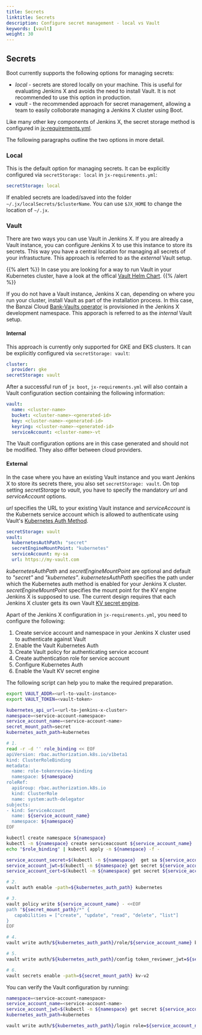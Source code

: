 ```yaml
---
title: Secrets
linktitle: Secrets
description: Configure secret management - local vs Vault
keywords: [vault]
weight: 30
---
```


## Secrets

Boot currently supports the following options for managing secrets:

- _local_ - secrets are stored locally on your machine.
  This is useful for evaluating Jenkins X and avoids the need to install Vault.
  It is not recommended to use this option in production.
- _vault_ - the recommended approach for secret management, allowing a team to easily colloborate managing a Jenkins X cluster using Boot.
  
Like many other key components of Jenkins X, the secret storage method is configured in [jx-requirements.yml](https://github.com/jenkins-x/jenkins-x-boot-config/blob/master/jx-requirements.yml).

The following paragraphs outline the two options in more detail.

### Local

This is the default option for managing secrets.
It can be explicitly configured via `secretStorage: local` in `jx-requirements.yml`:

```yaml
secretStorage: local
```

If enabled secrets are loaded/saved into the folder `~/.jx/localSecrets/$clusterName`.
You can use `$JX_HOME` to change the location of `~/.jx`.

### Vault

There are two ways you can use Vault in Jenkins X.
If you are already a Vault instance, you can configure Jenkins X to use this instance to store its secrets.
This way you have a central location for managing all secrets of your infrastucture.
This approach is referred to as the _external_ Vault setup.

{{% alert %}}
In case you are looking for a way to run Vault in your Kubernetes cluster, have a look at the offical [Vault Helm Chart](https://github.com/hashicorp/vault-helm).
{{% /alert %}}

If you do not have a Vault instance, Jenkins X can, depending on where you run your cluster, install Vault as part of the installation process.
In this case, the Banzai Cloud [Bank-Vaults operator](https://github.com/banzaicloud/bank-vaults) is provisioned in the Jenkins X development namespace.
This apporach is referred to as the _internal_ Vault setup.

#### Internal

This approach is currently only supported for GKE and EKS clusters.
It can be explicitly configured via `secretStorage: vault`:

```yaml
cluster:
  provider: gke
secretStorage: vault
```

After a successful run of `jx boot`, `jx-requirements.yml` will also contain a Vault configuration section containing the following information:

```yaml
vault:
  name: <cluster-name>
  bucket: <cluster-name>-<generated-id>
  key: <cluster-name>-<generated-id>
  keyring: <cluster-name>-<generated-id>
  serviceAccount: <cluster-name>-vt
```

The Vault configuration options are in this case generated and should not be modified.
They also differ between cloud providers.

#### External

In the case where you have an existing Vault instance and you want Jenkins X to store its secrets there, you also set `secretStorage: vault`.
On top setting _secretStorage_ to _vault_, you have to specify the mandatory _url_ and _serviceAccount_ options.

_url_ specifies the URL to your existing Vault instance and _serviceAccount_ is the Kubernets service account which is allowed to authenticate using Vault's [Kubernetes Auth Method](https://www.vaultproject.io/docs/auth/kubernetes).

```yaml
secretStorage: vault
vault:
  kubernetesAuthPath: "secret"
  secretEngineMountPoint: "kubernetes"
  serviceAccount: my-sa
  url: https://my-vault.com
```

_kubernetesAuthPath_ and _secretEngineMountPoint_ are optional and default to _"secret"_ and _"kubernetes"_.
_kubernetesAuthPath_ specifies the path under which the Kubernetes auth method is enabled for your Jenkins X cluster.
_secretEngineMountPoint_ specifies the mount point for the KV engine Jenkins X is supposed to use.
The current design requires that each Jenkins X cluster gets its own Vault [KV secret engine](https://www.vaultproject.io/docs/secrets/kv).

Apart of the Jenkins X configuration in `jx-requirements.yml`, you need to configure the following:

1. Create service account and namespace in your Jenkins X cluster used to authenticate against Vault
1. Enable the Vault Kubernetes Auth
1. Create Vault policy for authenticating service account
1. Create authentication role for service account
1. Configure Kubernetes Auth
1. Enable the Vault KV secret engine

The following script can help you to make the required preparation.

```sh
export VAULT_ADDR=<url-to-vault-instance>
export VAULT_TOKEN=<vault-token>

kubernetes_api_url=<url-to-jenkins-x-cluster>
namespace=<service-account-namespace>
service_account_name=<service-account-name>
secret_mount_path=secret
kubernetes_auth_path=kubernetes

# 1.
read -r -d '' role_binding << EOF
apiVersion: rbac.authorization.k8s.io/v1beta1
kind: ClusterRoleBinding
metadata:
  name: role-tokenreview-binding
  namespace: ${namespace}
roleRef:
  apiGroup: rbac.authorization.k8s.io
  kind: ClusterRole
  name: system:auth-delegator
subjects:
- kind: ServiceAccount
  name: ${service_account_name}
  namespace: ${namespace}
EOF

kubectl create namespace ${namespace}
kubectl -n ${namespace} create serviceaccount ${service_account_name}
echo "$role_binding" | kubectl apply -n ${namespace} -f -

service_account_secret=$(kubectl -n ${namespace}  get sa ${service_account_name} -o jsonpath="{.secrets[*]['name']}")
service_account_jwt=$(kubectl -n ${namespace} get secret ${service_account_secret} -o jsonpath="{.data.token}" | base64 --decode; echo)
service_account_cert=$(kubectl -n ${namespace} get secret ${service_account_secret} -o jsonpath="{.data['ca\.crt']}" | base64 --decode; echo)

# 2.
vault auth enable -path=${kubernetes_auth_path} kubernetes

# 3.
vault policy write ${service_account_name} - <<EOF
path "${secret_mount_path}/*" {
   capabilities = ["create", "update", "read", "delete", "list"]
}
EOF

# 4.
vault write auth/${kubernetes_auth_path}/role/${service_account_name} bound_service_account_names=${service_account_name}  bound_service_account_namespaces=${namespace} policies=${service_account_name} ttl=24h

# 5.
vault write auth/${kubernetes_auth_path}/config token_reviewer_jwt=${service_account_jwt} kubernetes_host=${kubernetes_api_url} kubernetes_ca_cert="${service_account_cert}"

# 6.
vault secrets enable -path=${secret_mount_path} kv-v2
```

You can verify the Vault configuration by running:

```sh
namespace=<service-account-namespace>
service_account_name=<service-account-name>
service_account_jwt=$(kubectl -n ${namespace} get secret ${service_account_name} -o jsonpath="{.data.token}" | base64 --decode; echo)
kubernetes_auth_path=kubernetes

vault write auth/${kubernetes_auth_path}/login role=${service_account_name} jwt=${service_account_jwt}
```

